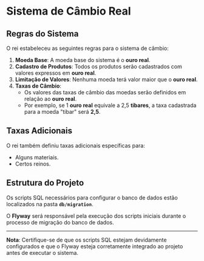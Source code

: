 # Sistema de Câmbio Real

## Regras do Sistema

O rei estabeleceu as seguintes regras para o sistema de câmbio:

1. **Moeda Base**: A moeda base do sistema é o **ouro real**.
2. **Cadastro de Produtos**: Todos os produtos serão cadastrados com valores expressos em **ouro real**.
3. **Limitação de Valores**: Nenhuma moeda terá valor maior que o **ouro real**.
4. **Taxas de Câmbio**:
   - Os valores das taxas de câmbio das moedas serão definidos em relação ao **ouro real**.
   - Por exemplo, se 1 **ouro real** equivale a 2,5 **tibares**, a taxa cadastrada para a moeda "tibar" será **2,5**.

## Taxas Adicionais

O rei também definiu taxas adicionais específicas para:
- Alguns materiais.
- Certos reinos.

## Estrutura do Projeto

Os scripts SQL necessários para configurar o banco de dados estão localizados na pasta **`db/migration`**.

O **Flyway** será responsável pela execução dos scripts iniciais durante o processo de migração do banco de dados.

---

**Nota**: Certifique-se de que os scripts SQL estejam devidamente configurados e que o Flyway esteja corretamente integrado ao projeto antes de executar o sistema.

